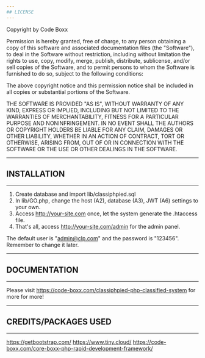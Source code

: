 ```yaml
---
## LICENSE
---
```


Copyright by Code Boxx

Permission is hereby granted, free of charge, to any person obtaining a copy
of this software and associated documentation files (the "Software"), to deal
in the Software without restriction, including without limitation the rights
to use, copy, modify, merge, publish, distribute, sublicense, and/or sell
copies of the Software, and to permit persons to whom the Software is
furnished to do so, subject to the following conditions:

The above copyright notice and this permission notice shall be included in all
copies or substantial portions of the Software.

THE SOFTWARE IS PROVIDED "AS IS", WITHOUT WARRANTY OF ANY KIND, EXPRESS OR
IMPLIED, INCLUDING BUT NOT LIMITED TO THE WARRANTIES OF MERCHANTABILITY,
FITNESS FOR A PARTICULAR PURPOSE AND NONINFRINGEMENT. IN NO EVENT SHALL THE
AUTHORS OR COPYRIGHT HOLDERS BE LIABLE FOR ANY CLAIM, DAMAGES OR OTHER
LIABILITY, WHETHER IN AN ACTION OF CONTRACT, TORT OR OTHERWISE, ARISING FROM,
OUT OF OR IN CONNECTION WITH THE SOFTWARE OR THE USE OR OTHER DEALINGS IN THE
SOFTWARE.


---
## INSTALLATION
---
1) Create database and import lib/classiphpied.sql
2) In lib/GO.php, change the host (A2), database (A3), JWT (A6) settings to your own.
3) Access http://your-site.com once, let the system generate the .htaccess file.
4) That's all, access http://your-site.com/admin for the admin panel.

The default user is "admin@clp.com" and the password is "123456". Remember to change it later.



---
## DOCUMENTATION
---
Please visit https://code-boxx.com/classiphpied-php-classified-system for more for more!


---
## CREDITS/PACKAGES USED
---
https://getbootstrap.com/
https://www.tiny.cloud/
https://code-boxx.com/core-boxx-php-rapid-development-framework/
